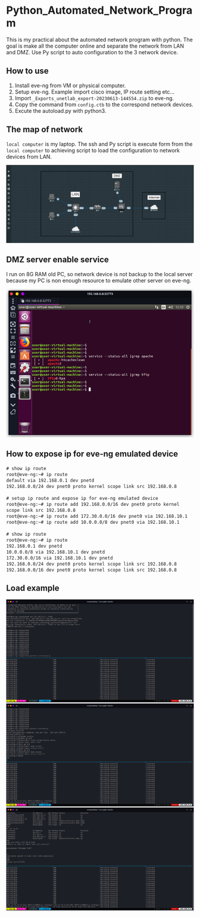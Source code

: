 # Python_Automated_Network_Program

This is my practical about the automated network program with python.
The goal is make all the computer online and separate the network from LAN and DMZ. Use Py script to auto configuration to the 3 network device.

## How to use
1. Install eve-ng from VM or physical computer.
2. Setup eve-ng. Example import cisco image, IP route setting etc...
3. Import `_Exports_unetlab_export-20230613-144554.zip` to eve-ng.
4. Copy the command from `config.ctb` to the correspond network devices.
5. Excute the autoload.py with python3.

## The map of network
`local computer` is my laptop.
The ssh and Py script is execute form from the `local computer` to achieving script to load the configuration to network devices from LAN.

![planning_map](img/planning_map.png)

## DMZ server enable service
I run on 8G RAM old PC, so network device is not backup to the local server because my PC is non enough resource to emulate other server on eve-ng.

![DMZ_server](img/linux_enable_services.png)

## How to expose ip for eve-ng emulated device
```
# show ip route
root@eve-ng:~# ip route
default via 192.168.0.1 dev pnetd
192.168.0.0/24 dev pnet0 proto kernel scope link src 192.168.0.8

# setup ip route and expose ip for eve-ng emulated device
root@eve-ng:~# ip route add 192.168.0.0/16 dev pnet0 proto kernel scope link src 192.168.0.8
root@eve-ng:~# ip route add 172.30.0.0/16 dev pnet0 via 192.168.10.1
root@eve-ng:~# ip route add 10.0.0.0/8 dev pnet0 via 192.168.10.1

# show ip route
root@eve-ng:~# ip route
192.168.0.1 dev pnetd
10.0.0.0/8 via 192.168.10.1 dev pnetd
172.30.0.0/16 via 192.168.10.1 dev pnetd
192.168.0.0/24 dev pnet0 proto kernel scope link src 192.168.0.8
192.168.0.0/16 dev pnet0 proto kernel scope link src 192.168.0.8
```
## Load example

![py_script_exec](img/py_script_exec.png)
![py_script_exec_start](img/py_script_exec_start.png)
![py_script_exec_done](img/py_script_exec_done.png)
